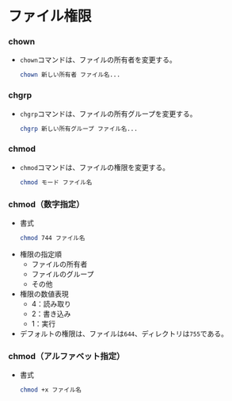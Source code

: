 ﻿# ファイル権限
### chown
- `chown`コマンドは、ファイルの所有者を変更する。
  ```bash
  chown 新しい所有者 ファイル名...
  ```

### chgrp
- `chgrp`コマンドは、ファイルの所有グループを変更する。
  ```bash
  chgrp 新しい所有グループ ファイル名...
  ```

### chmod
- `chmod`コマンドは、ファイルの権限を変更する。
  ```bash
  chmod モード ファイル名
  ```

### chmod（数字指定）
- 書式
  ```bash
  chmod 744 ファイル名
  ```
- 権限の指定順
  - ファイルの所有者
  - ファイルのグループ
  - その他
- 権限の数値表現
  - 4：読み取り
  - 2：書き込み
  - 1：実行
- デフォルトの権限は、ファイルは`644`、ディレクトリは`755`である。

### chmod（アルファベット指定）
- 書式
  ```bash
  chmod +x ファイル名
  ```

